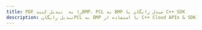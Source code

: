 ---title: PDF را به  تبدیل کنیدBMP، PCL به BMP مبدل رایگان یا C++ SDKdescription: تبدیل رایگانPCL به BMP با استفاده از C++ Cloud APIs & SDK همچنین اسناد PDF را در Cloud ایجاد، ویرایش و رندر کنید.---